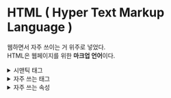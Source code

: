 # HTML ( Hyper Text Markup Language )
웹하면서 자주 쓰이는 거 위주로 넣었다.  
HTML은 웹페이지를 위한 <b>마크업 언어</b>이다. 

<details>
  
<summary>시맨틱 태그</summary>

## header
로고와 nav태그가 포함한다.
## nav
페이지 이동 메뉴를 포함한다.
## aside
우리가 싫어하는 광고내용 포함
## section 
주제별 콘텐츠 영역을 나눈다.

> artice 

콘텐츠 내용이 들어간다

## footer
회사소개, copyright, 약관 등 내용이 포함된다.

</details>

<details>
  
<summary>자주 쓰는 태그</summary>

# 그룹

## div

## ul, ol
ol 은 옆에 숫자가 적힘
> ### li
<img src="./images/html/ul.PNG" width="170" height="300">
<img src="./images/html/ol.PNG" width="170" height="300">

## dl 
> ### dt 
> ### dd 
<img src="./images/html/dl.PNG" width="170" height="300">

# 텍스트

## h1 ~ h6
제목을 나타낼 때 쓰임
## a 
페이지 이동이 필요할 때 쓰임 
## p 
문단으로 나눌때 쓰임
## pre
문단인데 여러 줄 일 때 쓰임
## span
가로로 텍스트를 쓰고 싶을때 쓰임
## strong 
텍스트 강조효과로 쓰임

# 테이블

## table
> ### caption
테이블에 제목을 입력 

> ### thead
>> #### tr 
>>> ##### th 

> ### tbody
>> #### tr 
>>> ##### td


# 폼 
## form 
form태그에는 action, method 속성이 들어가야한다.        
form태그 안에 들어가는 input, textarea, select 태크에는 name 속성이 들어가야한다.

> input 

input 태그에는 type이라는 속성이 들어간다.      
type 속성은 종류는 알아서 검색

> textarea

> button

> select
>> option 

</details>


<details>
  
<summary>자주 쓰는 속성</summary>

## id 
중복은 불가능하다.

## class 
중복 가능.

## target 
a 태그에서 쓰인다.

## title 
a, img, input, icon, 긴 내용이 있는 태그에 쓰인다.



</details>